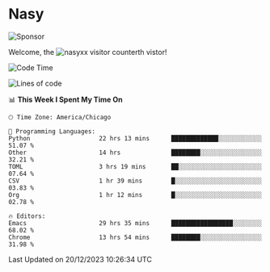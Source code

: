 # Nasy

<!--
<p align="center">
<img height="200" src="https://github-readme-stats.vercel.app/api?username=nasyxx&count_private=true&show_icons=true&theme=dracula&include_all_commits=true"/>
<img height="200" src="https://github-readme-stats.vercel.app/api/top-langs/?username=nasyxx&theme=dracula&hide=html,jupyter+notebook&count_private=true&show_icons=true"/>
</p>

  
----------------
-->

![Sponsor](https://img.shields.io/static/v1.svg?label=Sponsor&message=%E2%9D%A4&logo=GitHub&style=flat&color=pink)
 
Welcome, the ![nasyxx visitor counter](https://count.getloli.com/get/@nasyxx?theme=rule34)th vistor!
 
<!--START_SECTION:waka-->
![Code Time](http://img.shields.io/badge/Code%20Time-4%2C146%20hrs%2026%20mins-blue)

![Lines of code](https://img.shields.io/badge/From%20Hello%20World%20I%27ve%20Written-6.3%20million%20lines%20of%20code-blue)

📊 **This Week I Spent My Time On** 

```text
🕑︎ Time Zone: America/Chicago

💬 Programming Languages: 
Python                   22 hrs 13 mins      █████████████░░░░░░░░░░░░   51.07 % 
Other                    14 hrs              ████████░░░░░░░░░░░░░░░░░   32.21 % 
TOML                     3 hrs 19 mins       ██░░░░░░░░░░░░░░░░░░░░░░░   07.64 % 
CSV                      1 hr 39 mins        █░░░░░░░░░░░░░░░░░░░░░░░░   03.83 % 
Org                      1 hr 12 mins        █░░░░░░░░░░░░░░░░░░░░░░░░   02.78 % 

🔥 Editors: 
Emacs                    29 hrs 35 mins      █████████████████░░░░░░░░   68.02 % 
Chrome                   13 hrs 54 mins      ████████░░░░░░░░░░░░░░░░░   31.98 % 
```


 Last Updated on 20/12/2023 10:26:34 UTC
<!--END_SECTION:waka-->

<!-- ![visitors](https://visitor-badge.laobi.icu/badge?page_id=nasyxx.nasyxx) -->
